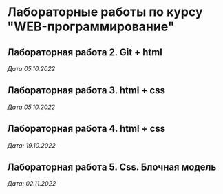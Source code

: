 # Лабораторные работы по курсу "WEB-программирование"

## Лабораторная работа 2. Git + html

*Дата 05.10.2022*

## Лабораторная работа 3. html + css

*Дата 05.10.2022*

## Лабораторная работа 4. html + css

*Дата: 19.10.2022*

## Лабораторная работа 5. Css. Блочная модель

*Дата: 02.11.2022*

